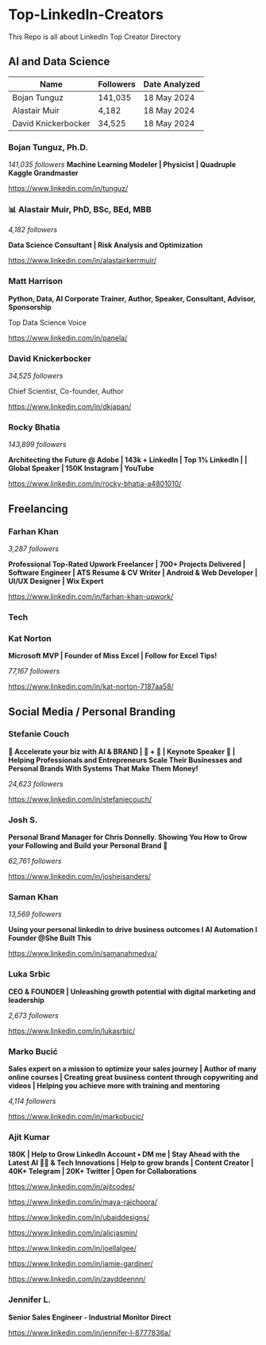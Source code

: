 # Top-LinkedIn-Creators
This Repo is all about LinkedIn Top Creator Directory

## AI and Data Science

| Name    | Followers | Date Analyzed |
| -------- | ------- | -------- |
| Bojan Tunguz  | 141,035 | 18 May 2024 |
| Alastair Muir  | 4,182 | 18 May 2024 |
| David Knickerbocker | 34,525| 18 May 2024 |


### Bojan Tunguz, Ph.D.
*141,035 followers*
**Machine Learning Modeler | Physicist | Quadruple Kaggle Grandmaster**

https://www.linkedin.com/in/tunguz/

### 📊 Alastair Muir, PhD, BSc, BEd, MBB
*4,182 followers*

**Data Science Consultant | Risk Analysis and Optimization**

https://www.linkedin.com/in/alastairkerrmuir/

### Matt Harrison 
**Python, Data, AI Corporate Trainer, Author, Speaker, Consultant, Advisor, Sponsorship**

Top Data Science Voice

https://www.linkedin.com/in/panela/

### David Knickerbocker
*34,525 followers*

Chief Scientist, Co-founder, Author

https://www.linkedin.com/in/dkjapan/

### Rocky Bhatia
*143,899 followers*

**Architecting the Future @ Adobe | 143k + LinkedIn | Top 1% LinkedIn | | Global Speaker | 150K Instagram | YouTube**

https://www.linkedin.com/in/rocky-bhatia-a4801010/

## Freelancing

### Farhan Khan 
*3,287 followers*

**Professional Top-Rated Upwork Freelancer | 700+ Projects Delivered | Software Engineer | ATS Resume & CV Writer | Android & Web Developer | UI/UX Designer | Wix Expert**

https://www.linkedin.com/in/farhan-khan-upwork/

### Tech

### Kat Norton

**Microsoft MVP | Founder of Miss Excel | Follow for Excel Tips!**

*77,167 followers*

https://www.linkedin.com/in/kat-norton-7187aa58/

## Social Media / Personal Branding

### Stefanie Couch 

**🚀 Accelerate your biz with AI & BRAND | 🦄 + 🤖 | Keynote Speaker 🎤 | Helping Professionals and Entrepreneurs Scale Their Businesses and Personal Brands With Systems That Make Them Money!**

*24,623 followers*

https://www.linkedin.com/in/stefaniecouch/

### Josh S. 

**Personal Brand Manager for Chris Donnelly. Showing You How to Grow your Following and Build your Personal Brand 💪**

*62,761 followers*

https://www.linkedin.com/in/joshejsanders/


### Saman Khan

*13,569 followers*

**Using your personal linkedin to drive business outcomes I AI Automation I Founder @She Built This**

https://www.linkedin.com/in/samanahmedva/

### Luka Srbic

**CEO & FOUNDER | Unleashing growth potential with digital marketing and leadership**

*2,673 followers*

https://www.linkedin.com/in/lukasrbic/

### Marko Bucić 

**Sales expert on a mission to optimize your sales journey | Author of many online courses | Creating great business content through copywriting and videos | Helping you achieve more with training and mentoring**

*4,114 followers*

https://www.linkedin.com/in/markobucic/

### Ajit Kumar 
**180K | Help to Grow LinkedIn Account • DM me | Stay Ahead with the Latest AI 👨‍💻 & Tech Innovations | Help to grow brands | Content Creator | 40K+ Telegram | 20K+ Twitter | Open for Collaborations**

https://www.linkedin.com/in/ajitcodes/

https://www.linkedin.com/in/maya-raichoora/

https://www.linkedin.com/in/ubaiddesigns/

https://www.linkedin.com/in/alicjasmin/

https://www.linkedin.com/in/joellalgee/


https://www.linkedin.com/in/jamie-gardiner/

https://www.linkedin.com/in/zayddeennn/

### Jennifer L.
**Senior Sales Engineer - Industrial Monitor Direct**

https://www.linkedin.com/in/jennifer-l-8777836a/
